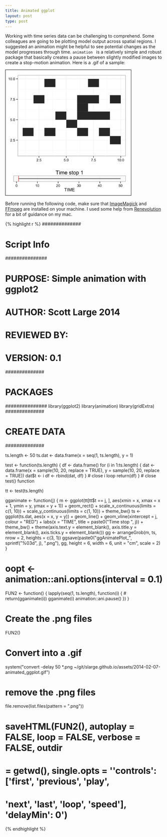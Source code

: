 ```yaml
---
title: Animated ggplot
layout: post
type: post
---
```

Working with time series data can be challenging to comprehend. Some colleagues are going to be plotting model output across spatial regions. I suggested an animation might be helpful to see potential changes as the model progresses through time. ```animation ``` is a relatively simple and robust package that basically creates a pause between slightly modified images to create a stop-motion animation. Here is a .gif of a sample:

<img src="/assets/2014-02-07-animated_ggplot.gif" style="width: 400px; height: 400px; border:1px solid black; padding:0px;"/>

Before running the following code, make sure that <a href="http://www.imagemagick.org" target="_blank">ImageMagick</a> and <a href="http://www.ffmpeg.org/" target="_blank">FFmpeg</a> are installed on your machine. I used some help from <a href="http://www.renevolution.com/how-to-install-ffmpeg-on-mac-os-x/" target="_blank">Renevolution</a> for a bit of guidance on my mac.


{% highlight r %}
##############
# Script Info #
############### 
# PURPOSE: Simple animation with ggplot2 
# AUTHOR: Scott Large 2014 
# REVIEWED BY: 
# VERSION: 0.1
##############
# PACKAGES #
############### 
library(ggplot2)
library(animation)
library(gridExtra)
##############
# CREATE DATA #
##############

ts.length <- 50
ts.dat <- data.frame(x = seq(1, ts.length), y = 1)

test <- function(ts.length) {
    df <- data.frame()
    for (i in 1:ts.length) {
        dat <- data.frame(x = sample(10, 20, replace = TRUE), y = sample(10, 
            20, replace = TRUE))
        dat$t <- i
        df <- rbind(dat, df)
    }  # close i loop
    return(df)
}  # close test() function

tt <- test(ts.length)

gganimate <- function(j) {
    m <- ggplot(tt[tt$t == j, ], aes(xmin = x, xmax = x + 1, ymin = y, ymax = y + 
        1)) + geom_rect() + scale_x_continuous(limits = c(1, 10)) + scale_y_continuous(limits = c(1, 
        10)) + theme_bw()
    ts <- ggplot(ts.dat, aes(x = x, y = y)) + geom_line() + geom_vline(xintercept = j, 
        colour = "RED") + labs(x = "TIME", title = paste0("Time stop ", j)) + 
        theme_bw() + theme(axis.text.y = element_blank(), axis.title.y = element_blank(), 
        axis.ticks.y = element_blank())
    gg <- arrangeGrob(m, ts, nrow = 2, heights = c(3, 1))
    ggsave(paste0("ggAnimatePlot_", sprintf("%03d", j), ".png"), gg, height = 6, 
        width = 6, unit = "cm", scale = 2)
}

# oopt <- animation::ani.options(interval = 0.1)
FUN2 <- function() {
    lapply(seq(1, ts.length), function(i) {
        # return(gganimate(i))
        gganimate(i)
        animation::ani.pause()
    })
}

# Create the .png files
FUN2()
# Convert into a .gif
system("convert -delay 50 *.png ~/git/slarge.github.io/assets/2014-02-07-animated_ggplot.gif")
# remove the .png files
file.remove(list.files(pattern = ".png"))

# saveHTML(FUN2(), autoplay = FALSE, loop = FALSE, verbose = FALSE, outdir
# = getwd(), single.opts = ''controls': ['first', 'previous', 'play',
# 'next', 'last', 'loop', 'speed'], 'delayMin': 0')
{% endhighlight %}

